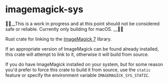 # imagemagick-sys

🚨🚨__This is a work in progress and at this point should not be considered
safe or reliable. Currently only building for macOS. __🚨🚨

Rust crate for linking to the [ImageMagick 7](https://imagemagick.org/index.php) library.

If an appropriate version of ImageMagick can be found already installed, this
crate will attempt to link to it, otherwise it will build from source.

If you do have ImageMagick installed on your system, but for some reason you'd prefer
to force this crate to build it from source, use the `static` feature or
specify the environment variable `IMAGEMAGICK_SYS_STATIC`.
